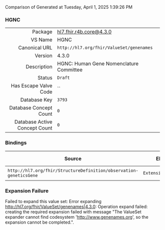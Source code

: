 Comparison of 
Generated at Tuesday, April 1, 2025 1:39:26 PM

### HGNC

|      |     |
| ---: | --- |
| Package | hl7.fhir.r4b.core@4.3.0 |
| VS Name | HGNC |
| Canonical URL | `http://hl7.org/fhir/ValueSet/genenames` |
| Version | 4.3.0 |
| Description | HGNC: Human Gene Nomenclature Committee |
| Status | `Draft` |
| Has Escape Valve Code | `` |
| Database Key | `3793` |
| Database Concept Count | `0` |
| Database Active Concept Count | `0` |
### Bindings

| Source | Element | Binding | Strength | Element Short |
| ------ | ------- | ------- | -------- | ------------- |
| `http://hl7.org/fhir/StructureDefinition/observation-geneticsGene` | `Extension.value[x]` | `http://hl7.org/fhir/ValueSet/genenames` | `Preferred` | Value of extension |

### Expansion Failure

Failed to expand this value set: Error expanding http://hl7.org/fhir/ValueSet/genenames|4.3.0: Operation expand failed: creating the required expansion failed with message "The ValueSet expander cannot find codesystem 'http://www.genenames.org', so the expansion cannot be completed.".
